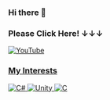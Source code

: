 ### Hi there 👋

### Please Click Here! ↓↓↓
<a href="https://www.youtube.com/watch?v=dQw4w9WgXcQ" target="_blank"><img alt="YouTube" src ="https://img.shields.io/badge/YouTube-FAFAFA.svg?&style=for-the-badge&logo=YouTube&logoColor=red">

### My Interests
<img alt="C#" src ="https://img.shields.io/badge/Csharp-239120.svg?&style=for-the-badge&logo=Csharp&logoColor=white"> <img alt="Unity" src ="https://img.shields.io/badge/Unity-FAFAFA.svg?&style=for-the-badge&logo=Unity&logoColor=black"> <img alt="C" src ="https://img.shields.io/badge/C-A8B9CC.svg?&style=for-the-badge&logo=C&logoColor=white">
  
<!--
**Nagene1206/Nagene1206** is a ✨ _special_ ✨ repository because its `README.md` (this file) appears on your GitHub profile.

Here are some ideas to get you started:

- 🔭 I’m currently working on ...
- 🌱 I’m currently learning ...
- 👯 I’m looking to collaborate on ...
- 🤔 I’m looking for help with ...
- 💬 Ask me about ...
- 📫 How to reach me: ...
- 😄 Pronouns: ...
- ⚡ Fun fact: ...
-->
